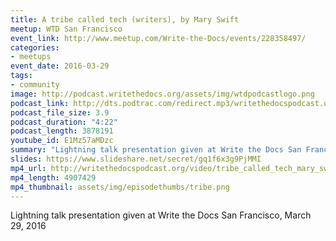 ```yaml
---
title: A tribe called tech (writers), by Mary Swift
meetup: WTD San Francisco
event_link: http://www.meetup.com/Write-the-Docs/events/228358497/
categories:
- meetups
event_date: 2016-03-29
tags:
- community
image: http://podcast.writethedocs.org/assets/img/wtdpodcastlogo.png
podcast_link: http://dts.podtrac.com/redirect.mp3/writethedocspodcast.org/tribe-called-tech-writers-mary-swift.mp3
podcast_file_size: 3.9
podcast_duration: "4:22"
podcast_length: 3878191
youtube_id: E1Mz57aMDzc
summary: "Lightning talk presentation given at Write the Docs San Francisco, March 29, 2016."
slides: https://www.slideshare.net/secret/gq1f6x3g9PjMMI
mp4_url: http://writethedocspodcast.org/video/tribe_called_tech_mary_swift.mp4
mp4_length: 4907429
mp4_thumbnail: assets/img/episodethumbs/tribe.png
---
```


Lightning talk presentation given at Write the Docs San Francisco, March 29, 2016
